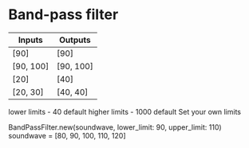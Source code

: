# Band-pass filter

| Inputs | Outputs |
| ------ | ------- |
| [90]   | [90] |
| [90, 100] | [90, 100] |
| [20] | [40] |
| [20, 30] | [40, 40]

lower limits - 40 default
higher limits - 1000 default
Set your own limits

BandPassFilter.new(soundwave, lower_limit: 90, upper_limit: 110)
soundwave = [80, 90, 100, 110, 120]
